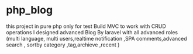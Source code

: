 # php_blog 
this project in pure php only  for test
Build MVC to work with CRUD operations 
I designed advanced Blog By laravel with all advanced roles (multi language, multi users,realtime notification ,SPA comments,advanced search , sortby category ,tag,archieve ,recent )
